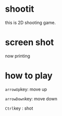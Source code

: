 # shootit
this is 2D shooting game.

# screen shot
now printing

# how to play
`arrowUp`key: move up

`arrowDown`key: move down

`Ctrl`key : shot




